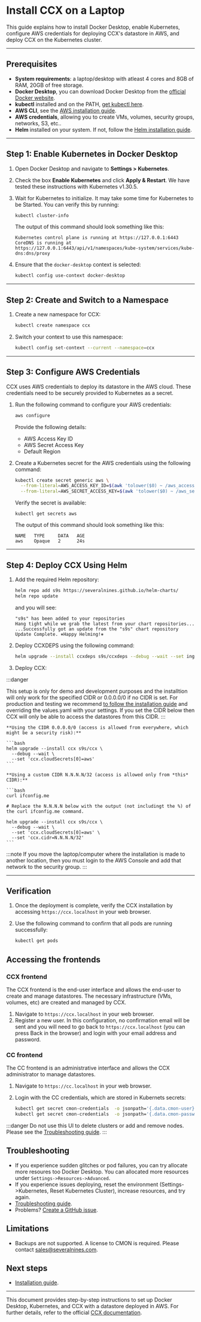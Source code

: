 # Install CCX on a Laptop

This guide explains how to install Docker Desktop, enable Kubernetes, configure AWS credentials for deploying CCX's datastore in AWS, and deploy CCX on the Kubernetes cluster.

---

## Prerequisites

- **System requirements**: a laptop/desktop with atleast 4 cores and 8GB of RAM, 20GB of free storage.
- **Docker Desktop**, you can download Docker Desktop from the [official Docker website](https://www.docker.com/products/docker-desktop/).
- **kubectl** installed and on the PATH, [get kubectl here](https://kubernetes.io/docs/tasks/tools/#kubectl).
- **AWS CLI**, see the [AWS installation guide](https://docs.aws.amazon.com/cli/latest/userguide/getting-started-install.html).
- **AWS credentials**, allowing you to create VMs, volumes, security groups, networks, S3, etc..
- **Helm** installed on your system. If not, follow the [Helm installation guide](https://helm.sh/docs/intro/install/).

---

## Step 1: Enable Kubernetes in Docker Desktop

1. Open Docker Desktop and navigate to **Settings > Kubernetes**.
2. Check the box **Enable Kubernetes** and click **Apply & Restart**. We have tested these instructions with Kubernetes v1.30.5.
3. Wait for Kubernetes to initialize. It may take some time for Kubernetes to be Started. You can verify this by running:

    ```bash
    kubectl cluster-info
    ```
    The output of this command should look something like this:
    ```
    Kubernetes control plane is running at https://127.0.0.1:6443
    CoreDNS is running at https://127.0.0.1:6443/api/v1/namespaces/kube-system/services/kube-dns:dns/proxy
    ```

4. Ensure that the `docker-desktop` context is selected:

    ```bash
    kubectl config use-context docker-desktop
    ```

---

## Step 2: Create and Switch to a Namespace

1. Create a new namespace for CCX:

    ```bash
    kubectl create namespace ccx
    ```

2. Switch your context to use this namespace:

    ```bash
    kubectl config set-context --current --namespace=ccx
    ```

---

## Step 3: Configure AWS Credentials

CCX uses AWS credentials to deploy its datastore in the AWS cloud. These credentials need to be securely provided to Kubernetes as a secret.

1. Run the following command to configure your AWS credentials:

    ```bash
    aws configure
    ```

    Provide the following details:

    - AWS Access Key ID
    - AWS Secret Access Key
    - Default Region

    
2. Create a Kubernetes secret for the AWS credentials using the following command:

    ```bash
    kubectl create secret generic aws \
      --from-literal=AWS_ACCESS_KEY_ID=$(awk 'tolower($0) ~ /aws_access_key_id/ {print $NF; exit}' ~/.aws/credentials) \
      --from-literal=AWS_SECRET_ACCESS_KEY=$(awk 'tolower($0) ~ /aws_secret_access_key/ {print $NF; exit}' ~/.aws/credentials)
    ```
    Verify the secret is available:
    ```
    kubectl get secrets aws
    ```
    The output of this command should look something like this:
    ```
    NAME   TYPE     DATA   AGE
    aws    Opaque   2      24s
    ```
---


## Step 4: Deploy CCX Using Helm

1. Add the required Helm repository:

    ```bash
    helm repo add s9s https://severalnines.github.io/helm-charts/
    helm repo update
    ```
    and you will see:
    ```
    "s9s" has been added to your repositories
    Hang tight while we grab the latest from your chart repositories...
    ...Successfully got an update from the "s9s" chart repository
    Update Complete. ⎈Happy Helming!⎈
    ```

2. Deploy CCXDEPS using the following command:
    
    ```bash
    helm upgrade --install ccxdeps s9s/ccxdeps --debug --wait --set ingressController.enabled=true
    ```

3. Deploy CCX:

:::danger

This setup is only for demo and development purposes and the installtion will only work for the specified CIDR or 0.0.0.0/0 if no CIDR is set. For production and testing we recommend [to follow the installation guide](Index.md) and overriding the values.yaml with your settings. If you set the CIDR below then CCX will only be able to access the datastores from this CIDR.
:::

    **Using the CIDR 0.0.0.0/0 (access is allowed from everywhere, which might be a security risk):**
    
    ```bash
    helm upgrade --install ccx s9s/ccx \
      --debug --wait \
      --set 'ccx.cloudSecrets[0]=aws'
    ```
    
    **Using a custom CIDR N.N.N.N/32 (access is allowed only from *this* CIDR):**
    
    ```bash
    curl ifconfig.me  

    # Replace the N.N.N.N below with the output (not includingt the %) of the curl ifconfig.me command.
 
    helm upgrade --install ccx s9s/ccx \
      --debug --wait \
      --set 'ccx.cloudSecrets[0]=aws' \
      --set 'ccx.cidr=N.N.N.N/32'
    ```

:::note
If you move the laptop/computer where the installation is made to another location, then you must login to the AWS Console and add that network to the security group.
:::

---

## Verification

1. Once the deployment is complete, verify the CCX installation by accessing `https://ccx.localhost` in your web browser.
2. Use the following command to confirm that all pods are running successfully:

    ```bash
    kubectl get pods
    ```

## Accessing the frontends

### CCX frontend

The CCX frontend is the end-user interface and allows the end-user to create and manage datastores. The necessary infrastructure (VMs, volumes, etc) are created and managed by CCX.

1. Navigate to `https://ccx.localhost` in your web browser.
2. Register a new user. In this configuration, no confirmation email will be sent and you will need to go back to `https://ccx.localhost` (you can press Back in the browser) and login with your email address and password.

### CC frontend

The CC frontend is an administrative interface and allows the CCX administrator to manage datastores. 

1. Navigate to `https://cc.localhost` in your web browser.
2. Login with the CC credentials, which are stored in Kubernets secrets:

    ```bash
    kubectl get secret cmon-credentials  -o jsonpath='{.data.cmon-user}' | base64 -d
    kubectl get secret cmon-credentials  -o jsonpath='{.data.cmon-password}' | base64 -d
    ```

:::danger
Do not use this UI to delete clusters or add and remove nodes. Please see the [Troubleshooting guide](../Troubleshooting/Troubleshooting.md).
:::

## Troubleshooting

- If you experience sudden glitches or pod failures, you can try allocate more resoures too Docker Desktop. You can allocated more resources under `Settings->Resources->Advanced`.
- If you experience issues deploying, reset the environment (Settings->Kubernetes, Reset Kubernetes Cluster), increase resources, and try again.
- [Troubleshooting guide](../Troubleshooting/Troubleshooting.md).
- Problems? [Create a GitHub issue](https://github.com/severalnines/ccx-docs/issues).

## Limitations

- Backups are not supported. A license to CMON is required. Please contact [sales@severalnines.com](mailto:sales@severalnines.com).

## Next steps

- [Installation guide](Index.md).
---

This document provides step-by-step instructions to set up Docker Desktop, Kubernetes, and CCX with a datastore deployed in AWS. For further details, refer to the official [CCX documentation](https://ccxdocs.severalnines.com/).

